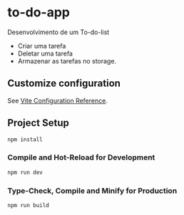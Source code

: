 # to-do-app

Desenvolvimento de um To-do-list

+ Criar uma tarefa
+ Deletar uma tarefa
+ Armazenar as tarefas no storage.

## Customize configuration

See [Vite Configuration Reference](https://vitejs.dev/config/).

## Project Setup

```sh
npm install
```

### Compile and Hot-Reload for Development

```sh
npm run dev
```

### Type-Check, Compile and Minify for Production

```sh
npm run build
```
